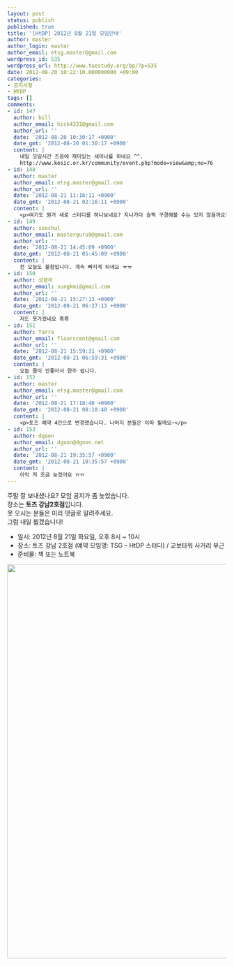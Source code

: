 ```yaml
---
layout: post
status: publish
published: true
title: '[HtDP] 2012년 8월 21일 모임안내'
author: master
author_login: master
author_email: etsg.master@gmail.com
wordpress_id: 535
wordpress_url: http://www.tuestudy.org/bp/?p=535
date: 2012-08-20 10:22:10.000000000 +09:00
categories:
- 공지사항
- HtDP
tags: []
comments:
- id: 147
  author: bill
  author_email: hick4321@gmail.com
  author_url: ''
  date: '2012-08-20 10:30:17 +0900'
  date_gmt: '2012-08-20 01:30:17 +0900'
  content: |
    내일 모임시간 즈음에 재미있는 세미나를 하네요 ^^.
    http://www.kesic.or.kr/community/event.php?mode=view&amp;no=76
- id: 148
  author: master
  author_email: etsg.master@gmail.com
  author_url: ''
  date: '2012-08-21 11:16:11 +0900'
  date_gmt: '2012-08-21 02:16:11 +0900'
  content: |
    <p>여기도 뭔가 새로 스터디를 하나보네요? 지나가다 슬쩍 구경해볼 수는 있지 않을까요? ㅋㅋ</p>
- id: 149
  author: soochul
  author_email: masterguru9@gmail.com
  author_url: ''
  date: '2012-08-21 14:45:09 +0900'
  date_gmt: '2012-08-21 05:45:09 +0900'
  content: |
    전 오늘도 불참입니다. 계속 빠지게 되네요 ㅠㅠ
- id: 150
  author: 성큼이
  author_email: sungkmi@gmail.com
  author_url: ''
  date: '2012-08-21 15:27:13 +0900'
  date_gmt: '2012-08-21 06:27:13 +0900'
  content: |
    저도 못가겠네요 흑흑
- id: 151
  author: Yarra
  author_email: flourscent@gmail.com
  author_url: ''
  date: '2012-08-21 15:59:31 +0900'
  date_gmt: '2012-08-21 06:59:31 +0900'
  content: |
    오늘 몸이 안좋아서 한주 쉽니다.
- id: 152
  author: master
  author_email: etsg.master@gmail.com
  author_url: ''
  date: '2012-08-21 17:18:40 +0900'
  date_gmt: '2012-08-21 08:18:40 +0900'
  content: |
    <p>토즈 예약 4인으로 변경했습니다. 나머지 분들은 이따 뵐께요~</p>
- id: 153
  author: dgoon
  author_email: dgoon@dgoon.net
  author_url: ''
  date: '2012-08-21 19:35:57 +0900'
  date_gmt: '2012-08-21 10:35:57 +0900'
  content: |
    아악 저 조금 늦겠어요 ㅠㅠ
---
```

<p>주말 잘 보내셨나요? 모임 공지가 좀 늦었습니다.<br />
장소는 <strong>토즈 강남2호점</strong>입니다.<br />
못 오시는 분들은 미리 댓글로 알려주세요.<br />
그럼 내일 뵙겠습니다!</p>

<ul>
<li>일시: 2012년 8월 21일 화요일, 오후 8시 ~ 10시</li>
<li>장소: 토즈 강남 2호점 (예약 모임명: TSG – HtDP 스터디) / 교보타워 사거리 부근</li>
<li>준비물: 책 또는 노트북</li>
</ul>

<p><a href="http://www.tuestudy.org/bp/wp-content/uploads/2012/01/TOZ_강남2호점.jpg"><img src="http://www.tuestudy.org/bp/wp-content/uploads/2012/01/TOZ_강남2호점.jpg" alt="" title="TOZ_강남2호점" width="706" height="903" class="alignnone size-full wp-image-47" /></a></p>
